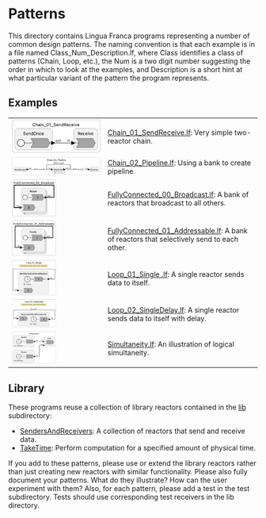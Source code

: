 # Patterns

This directory contains Lingua Franca programs representing a number of common design patterns. The naming convention is that each example is in a file named Class_Num_Description.lf, where Class identifies a class of patterns (Chain, Loop, etc.), the Num is a two digit number suggesting the order in which to look at the examples, and Description is a short hint at what particular variant of the pattern the program represents.

## Examples

<table>
<tr>
<td> <img src="img/Chain_01_SendReceive.png" alt="Chain_01_SendReceive" width="100%"> </td>
<td> <a href="Chain_01_SendReceive.lf">Chain_01_SendReceive.lf</a>: Very simple two-reactor chain. </td>
</tr>
<tr>
<td> <img src="img/Chain_02_Pipeline.png" alt="Chain_02_Pipeline" width="100%"> </td>
<td> <a href="Chain_02_Pipeline.lf"> Chain_02_Pipeline.lf</a>: Using a bank to create pipeline. </td>
</tr>
<tr>
<td> <img src="img/FullyConnected_00_Broadcast.png" alt="FullyConnected_00_Broadcast" width="50%"> </td>
<td> <a href="FullyConnected_00_Broadcast.lf"> FullyConnected_00_Broadcast.lf</a>: A bank of reactors that broadcast to all others. </td>
</tr>
<tr>
<td> <img src="img/FullyConnected_01_Addressable.png" alt="FullyConnected_01_Addressable" width="50%"> </td>
<td> <a href="FullyConnected_01_Addressable.lf"> FullyConnected_01_Addressable.lf</a>: A bank of reactors that selectively send to each other. </td>
</tr>
<tr>
<td> <img src="img/Loop_01_Single.png" alt="Loop_01_Single" width="50%"> </td>
<td> <a href="Loop_01_Single.lf"> Loop_01_Single .lf</a>: A single reactor sends data to itself. </td>
</tr>
<tr>
<td> <img src="img/Loop_02_SingleDelay.png" alt="Loop_02_SingleDelay" width="50%"> </td>
<td> <a href="Loop_02_SingleDelay.lf"> Loop_02_SingleDelay.lf</a>: A single reactor sends data to itself with delay. </td>
</tr>
<tr>
<td> <img src="img/Simultaneity.png" alt="Simultaneity" width="50%"> </td>
<td> <a href="Simultaneity.lf"> Simultaneity.lf</a>: An illustration of logical simultaneity. </td>
</tr>
</table>


## Library

These programs reuse a collection of library reactors contained in the [lib](lib) subdirectory:

* [SendersAndReceivers](lib/SendersAndReceivers.lf): A collection of reactors that send and receive data.
* [TakeTime](lib/TakeTime.lf): Perform computation for a specified amount of physical time.

If you add to these patterns, please use or extend the library reactors rather than just creating new reactors with similar functionality. Please also fully document your patterns. What do they illustrate? How can the user experiment with them? Also, for each pattern, please add a test in the test subdirectory. Tests should use corresponding test receivers in the lib directory.